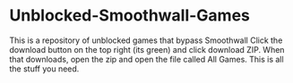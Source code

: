 # Unblocked-Smoothwall-Games
This is a repository of unblocked games that bypass Smoothwall
Click the download button on the top right (its green) and click download ZIP. When that downloads, open the zip and open the file called All Games.
This is all the stuff you need.

